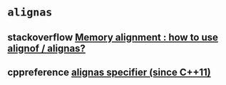 # `alignas`



## stackoverflow [Memory alignment : how to use alignof / alignas?](https://stackoverflow.com/questions/17091382/memory-alignment-how-to-use-alignof-alignas)





## cppreference [alignas specifier (since C++11)](https://en.cppreference.com/w/cpp/language/alignas)